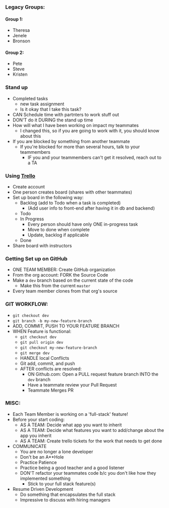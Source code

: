 ### Legacy Groups:

#### Group 1:
- Theresa
- Jenele
- Bronson

#### Group 2:
- Pete
- Steve
- Kristen


### Stand up
- Completed tasks
    - new task assignment
    - Is it okay that I take this task?
- CAN Schedule time with partnters to work stuff out
- DON'T do it DURING the stand up time
- How will what I have been working on impact my teammates
    - I changed this, so if you are going to work with it, you should know about this
- If you are blocked by something from another teammate
    - If you're blocked for more than several hours, talk to your teammembers
        - IF you and your teammembers can't get it resolved, reach out to a TA



### Using [Trello](https://trello.com/)
- Create account
- One person creates board (shares with other teammates)
- Set up board in the following way:
    - Backlog (add to Todo when a task is completed)
        - (Add user info to front-end after having it in db and backend)
    - Todo
    - In Progress 
        - Every person should have only ONE in-progress task
        - Move to done when complete
        - Update, backlog if applicable
    - Done
- Share board with instructors

### Getting Set up on GitHub

- ONE TEAM MEMBER: Create GitHub organization
- From the org account: FORK the Source Code
- Make a `dev` branch based on the current state of the code
    - Make this from the current `master`
- Every team member clones from that org's source

### GIT WORKFLOW:
- `git checkout dev`
- `git branch -b my-new-feature-branch`
- ADD, COMMIT, PUSH TO YOUR FEATURE BRANCH
- WHEN Feature is functional:
    - `git checkout dev`
    - `git pull origin dev`
    - `git checkout my-new-feature-branch`
    - `git merge dev`
    - HANDLE local Conflicts
    - Git add, commit, and push
    - AFTER conflicts are resolved:
        - ON Github.com: Open a PULL request feature branch INTO the `dev` branch
        - Have a teammate review your Pull Request
        - Teammate Merges PR

### MISC:
- Each Team Member is working on a 'full-stack' feature!
- Before your start coding:
    - AS A TEAM: Decide what app you want to inherit
    - AS A TEAM: Decide what features you want to add/change about the app you inherit
    - AS A TEAM: Create trello tickets for the work that needs to get done
- COMMUNICATE
    - You are no longer a lone developer
    - Don't be an A**Hole
    - Practice Patience
    - Practice being a good teacher and a good listener
    - DON'T refactor your teammates code b/c you don't like how they implemented something
        - Stick to your full stack feature(s)
- Resume Driven Development
    - Do something that encapsulates the full stack
    - Impressive to discuss with hiring managers